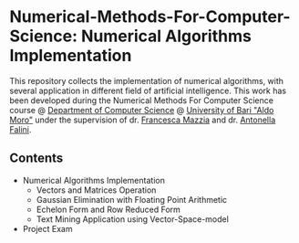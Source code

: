 # Numerical-Methods-For-Computer-Science: Numerical Algorithms Implementation
This repository collects the implementation of numerical algorithms, with several application in different field of artificial intelligence.
This work has been developed during the Numerical Methods For Computer Science course @ [Department of Computer Science](https://www.uniba.it/ricerca/dipartimenti/informatica) @ [University of Bari "Aldo Moro"](http://www.uniba.it/) 
under the supervision of dr. [Francesca Mazzia](https://archimede.dm.uniba.it/~mazzia/mazzia/) and dr. [Antonella Falini](https://www.researchgate.net/profile/Antonella-Falini).
## Contents
* Numerical Algorithms Implementation
  * Vectors and Matrices Operation
  * Gaussian Elimination with Floating Point Arithmetic
  * Echelon Form and Row Reduced Form 
  * Text Mining Application using Vector-Space-model
* Project Exam

